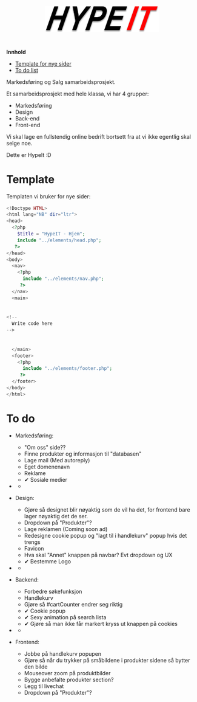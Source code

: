 <p align="center">
  <a href="http://klasserom.net/204/elev20416/Prosjekter/HypeIT/">
    <img src="images/Logo.png" width="300px">
  </a>
  <h1 align="center"></h1>
</p>


**Innhold**
<!--ts-->
<!--
   - [Om HypeIt](#hypeit)
-->
   - [Template for nye sider](#template)
   - [To do list](#to-do)
<!--te-->
Markedsføring og Salg samarbeidsprosjekt.


Et samarbeidsprosjekt med hele klassa, vi har 4 grupper:
 - Markedsføring
 - Design
 - Back-end
 - Front-end

Vi skal lage en fullstendig online bedrift bortsett fra at vi ikke egentlig skal selge noe.

Dette er HypeIt :D


# Template

Templaten vi bruker for nye sider:
```php
<!Doctype HTML>
<html lang="NB" dir="ltr">
<head>
  <?php
    $title = "HypeIT - Hjem";
    include "../elements/head.php";
   ?>
</head>
<body>
  <nav>
    <?php
      include "../elements/nav.php";
     ?>
  </nav>
  <main>


<!--
  Write code here
-->


  </main>
  <footer>
    <?php
      include "../elements/footer.php";
     ?>
  </footer>
</body>
</html>

```

# To do

 - Markedsføring:
   - "Om oss" side??
   - Finne produkter og informasjon til "databasen"
   - Lage mail (Med autoreply)
   - Eget domenenavn
   - Reklame
   - &#10004; Sosiale medier
 - -

 - Design:
   - Gjøre så designet blir nøyaktig som de vil ha det, for frontend bare lager nøyaktig det de ser.
   - Dropdown på "Produkter"?
   - Lage reklamen (Coming soon ad)
   - Redesigne cookie popup og "lagt til i handlekurv" popup hvis det trengs
   - Favicon
   - Hva skal "Annet" knappen på navbar? Evt dropdown og UX
   - &#10004; Bestemme Logo
 - -

 - Backend:
   - Forbedre søkefunksjon
   - Handlekurv
   - Gjøre så #cartCounter endrer seg riktig
   - &#10004; Cookie popup
   - &#10004; Sexy animation på search lista
   - &#10004; Gjøre så man ikke får markert kryss ut knappen på cookies
 - -

 - Frontend:
   - Jobbe på handlekurv popupen
   - Gjøre så når du trykker på småbildene i produkter sidene så bytter den bilde
   - Mouseover zoom på produktbilder
   - Bygge anbefalte produkter section?
   - Legg til livechat
   - Dropdown på "Produkter"?
